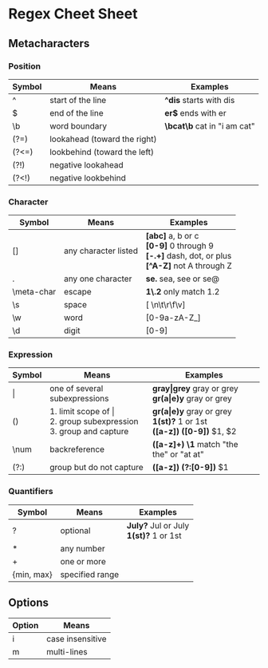 # Regex Cheet Sheet
## Metacharacters
### Position
| Symbol | Means                        | Examples                      |
|--------|------------------------------|-------------------------------|
| ^      | start of the line            | **^dis** starts with dis      |
| $      | end of the line              | **er$** ends with er          |
| \b     | word boundary                | **\bcat\b** cat in "i am cat" |
| (?=)   | lookahead (toward the right) |                               |
| (?<=)  | lookbehind (toward the left) |                               |
| (?!)   | negative lookahead           |                               |
| (?<!)  | negative lookbehind          |                               |
### Character
| Symbol     | Means                | Examples                                                     |
|------------|----------------------|--------------------------------------------------------------|
| []         | any character listed | **[abc]** a, b or c<br>**[0-9]** 0 through 9<br>**[-.+]** dash, dot, or plus<br>**[\^A-Z]** not A through Z |
| .          | any one character    | **se.** sea, see or se@                                      |
| \meta-char | escape               | **1\\.2** only match 1.2                                     |
| \s         | space                | [ \n\t\r\f\v]                                                |
| \w         | word                 | [0-9a-zA-Z_]                                                 |
| \d         | digit                | [0-9]                                                        |
### Expression
| Symbol | Means                                                        | Examples                                                     |
|--------|--------------------------------------------------------------|--------------------------------------------------------------|
| \|     | one of several subexpressions                                | **gray\|grey** gray or grey<br>**gr(a\|e)y** gray or grey    |
| ()     | 1. limit scope of \|<br>2. group subexpression<br>3. group and capture | **gr(a\|e)y** gray or grey<br>**1(st)?** 1 or 1st<br>**([a-z]) ([0-9])** $1, $2 |
| \num   | backreference                                                | **([a-z]+) \1** match "the the" or "at at"                   |
| (?:)   | group but do not capture                                     | **([a-z]) (?:[0-9])** $1                                     |
### Quantifiers
| Symbol     | Means           | Examples                                     |
|------------|-----------------|----------------------------------------------|
| ?          | optional        | **July?** Jul or July<br>**1(st)?** 1 or 1st |
| *          | any number      |                                              |
| +          | one or more     |                                              |
| {min, max} | specified range |                                              |
## Options

| Option | Means            |
|--------|------------------|
| i      | case insensitive |
| m      | multi-lines      |
